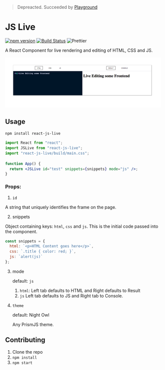> Depreacted. Succeeded by [Playground](https://github.com/agneym/playground)

# JS Live

[![npm version](https://badge.fury.io/js/react-js-live.svg)](https://badge.fury.io/js/react-js-live)
[![Build Status](https://travis-ci.org/BoyWithSilverWings/react-js-live.svg?branch=master)](https://travis-ci.org/BoyWithSilverWings/react-js-live)
![Prettier](https://img.shields.io/badge/styled%20with-prettier-ff69b4.svg?style=flat-square)

A React Component for live rendering and editing of HTML, CSS and JS.

![screenshot](./screenshot.png)

## Usage

```
npm install react-js-live
```

```jsx
import React from "react";
import JSLive from "react-js-live";
import "react-js-live/build/main.css";

function App() {
  return <JSLive id="test" snippets={snippets} mode="js" />;
}
```

### Props:

1. `id`

A string that uniquely identifies the frame on the page.

2. snippets

Object containing keys: `html`, `css` and `js`. This is the initial code passed into the component.

```js
const snippets = {
  html: `<p>HTML Content goes here</p>`,
  css: `.title { color: red; }`,
  js: `alert(js)`
};
```

3. mode

   default: `js`

   1. `html`:
      Left tab defaults to HTML and Right defaults to Result
   2. `js`
      Left tab defaults to JS and Right tab to Console.

4. `theme`


    default: Night Owl

    Any PrismJS theme.

## Contributing

1. Clone the repo
2. `npm install`
3. `npm start`
